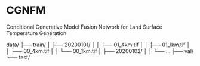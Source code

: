 # CGNFM
Conditional Generative Model Fusion Network for Land Surface Temperature Generation

data/
├── train/
│   ├── 20200101/
│   │   ├── 01_4km.tif
│   │   ├── 01_1km.tif
│   │   ├── 00_4km.tif
│   │   └── 00_1km.tif
│   ├── 20200102/
│   │   └── ...
├── val/
└── test/
